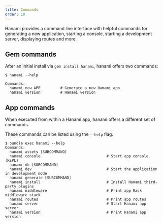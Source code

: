 ```yaml
---
title: Commands
order: 10
---
```


Hanami provides a command line interface with helpful commands for generating a new application, starting a console, starting a development server, displaying routes and more.

## Gem commands

After an initial install via `gem install hanami`, hanami offers two commands:

```shell
$ hanami --help

Commands:
  hanami new APP         # Generate a new Hanami app
  hanami version         # Hanami version
```

## App commands

When executed from within a Hanami app, hanami offers a different set of commands.

These commands can be listed using the `--help` flag.

```shell
$ bundle exec hanami --help
Commands:
  hanami assets [SUBCOMMAND]
  hanami console                              # Start app console (REPL)
  hanami db [SUBCOMMAND]
  hanami dev                                  # Start the application in development mode
  hanami generate [SUBCOMMAND]
  hanami install                              # Install Hanami third-party plugins
  hanami middleware                           # Print app Rack middleware stack
  hanami routes                               # Print app routes
  hanami server                               # Start Hanami app server
  hanami version                              # Print Hanami app version
```
